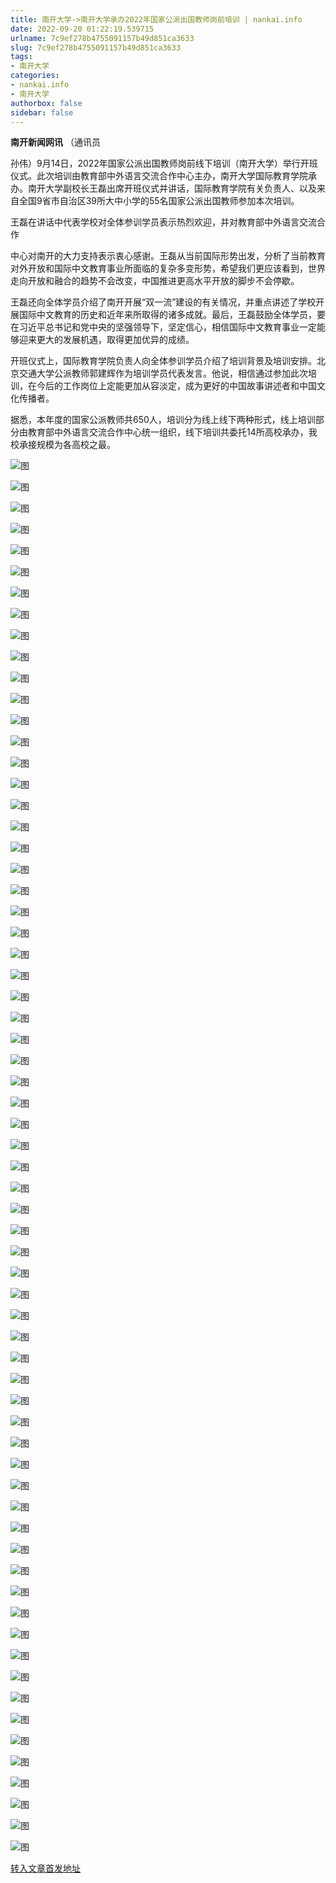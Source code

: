 ```yaml
---
title: 南开大学->南开大学承办2022年国家公派出国教师岗前培训 | nankai.info
date: 2022-09-20 01:22:19.539715
urlname: 7c9ef278b4755091157b49d851ca3633
slug: 7c9ef278b4755091157b49d851ca3633
tags: 
- 南开大学
categories:
- nankai.info
- 南开大学
authorbox: false
sidebar: false
---
```

**南开新闻网讯** （通讯员

孙伟）9月14日，2022年国家公派出国教师岗前线下培训（南开大学）举行开班仪式。此次培训由教育部中外语言交流合作中心主办，南开大学国际教育学院承办。南开大学副校长王磊出席开班仪式并讲话，国际教育学院有关负责人、以及来自全国9省市自治区39所大中小学的55名国家公派出国教师参加本次培训。

王磊在讲话中代表学校对全体参训学员表示热烈欢迎，并对教育部中外语言交流合作
<!--more-->
中心对南开的大力支持表示衷心感谢。王磊从当前国际形势出发，分析了当前教育对外开放和国际中文教育事业所面临的复杂多变形势，希望我们更应该看到，世界走向开放和融合的趋势不会改变，中国推进更高水平开放的脚步不会停歇。

王磊还向全体学员介绍了南开开展“双一流”建设的有关情况，并重点讲述了学校开展国际中文教育的历史和近年来所取得的诸多成就。最后，王磊鼓励全体学员，要在习近平总书记和党中央的坚强领导下，坚定信心，相信国际中文教育事业一定能够迎来更大的发展机遇，取得更加优异的成绩。

开班仪式上，国际教育学院负责人向全体参训学员介绍了培训背景及培训安排。北京交通大学公派教师郭建辉作为培训学员代表发言。他说，相信通过参加此次培训，在今后的工作岗位上定能更加从容淡定，成为更好的中国故事讲述者和中国文化传播者。

据悉，本年度的国家公派教师共650人，培训分为线上线下两种形式，线上培训部分由教育部中外语言交流合作中心统一组织，线下培训共委托14所高校承办，我校承接规模为各高校之最。

![图](http://news.nankai.edu.cn/ywsd/system/2022/09/15/g)

![图](http://news.nankai.edu.cn/ywsd/system/2022/09/15/p)

![图](http://news.nankai.edu.cn/ywsd/system/2022/09/15/j)

![图](http://news.nankai.edu.cn/ywsd/system/2022/09/15/)

![图](http://news.nankai.edu.cn/ywsd/system/2022/09/15/4)

![图](http://news.nankai.edu.cn/ywsd/system/2022/09/15/a)

![图](http://news.nankai.edu.cn/ywsd/system/2022/09/15/9)

![图](http://news.nankai.edu.cn/ywsd/system/2022/09/15/b)

![图](http://news.nankai.edu.cn/ywsd/system/2022/09/15/8)

![图](http://news.nankai.edu.cn/ywsd/system/2022/09/15/1)

![图](http://news.nankai.edu.cn/ywsd/system/2022/09/15/f)

![图](http://news.nankai.edu.cn/ywsd/system/2022/09/15/b)

![图](http://news.nankai.edu.cn/ywsd/system/2022/09/15/_)

![图](http://news.nankai.edu.cn/ywsd/system/2022/09/15/1)

![图](http://news.nankai.edu.cn/ywsd/system/2022/09/15/8)

![图](http://news.nankai.edu.cn/ywsd/system/2022/09/15/8)

![图](http://news.nankai.edu.cn/ywsd/system/2022/09/15/7)

![图](http://news.nankai.edu.cn/ywsd/system/2022/09/15/4)

![图](http://news.nankai.edu.cn/ywsd/system/2022/09/15/0)

![图](http://news.nankai.edu.cn/ywsd/system/2022/09/15/0)

![图](http://news.nankai.edu.cn/ywsd/system/2022/09/15/0)

![图](http://news.nankai.edu.cn/ywsd/system/2022/09/15/3)

![图](http://news.nankai.edu.cn/ywsd/system/2022/09/15/0)

![图](http://news.nankai.edu.cn/ywsd/system/2022/09/15/0)

![图](http://news.nankai.edu.cn/)

![图](http://news.nankai.edu.cn/ywsd/system/2022/09/15/8)

![图](http://news.nankai.edu.cn/ywsd/system/2022/09/15/7)

![图](http://news.nankai.edu.cn/ywsd/system/2022/09/15/4)

![图](http://news.nankai.edu.cn/)

![图](http://news.nankai.edu.cn/ywsd/system/2022/09/15/0)

![图](http://news.nankai.edu.cn/ywsd/system/2022/09/15/0)

![图](http://news.nankai.edu.cn/ywsd/system/2022/09/15/0)

![图](http://news.nankai.edu.cn/)

![图](http://news.nankai.edu.cn/ywsd/system/2022/09/15/3)

![图](http://news.nankai.edu.cn/ywsd/system/2022/09/15/0)

![图](http://news.nankai.edu.cn/ywsd/system/2022/09/15/0)

![图](http://news.nankai.edu.cn/)

![图](http://news.nankai.edu.cn/ywsd/system/2022/09/15/c)

![图](http://news.nankai.edu.cn/ywsd/system/2022/09/15/i)

![图](http://news.nankai.edu.cn/ywsd/system/2022/09/15/p)

![图](http://news.nankai.edu.cn/)

![图](http://news.nankai.edu.cn/ywsd/system/2022/09/15/n)

![图](http://news.nankai.edu.cn/ywsd/system/2022/09/15/c)

![图](http://news.nankai.edu.cn/ywsd/system/2022/09/15/)

![图](http://news.nankai.edu.cn/ywsd/system/2022/09/15/u)

![图](http://news.nankai.edu.cn/ywsd/system/2022/09/15/d)

![图](http://news.nankai.edu.cn/ywsd/system/2022/09/15/e)

![图](http://news.nankai.edu.cn/ywsd/system/2022/09/15/)

![图](http://news.nankai.edu.cn/ywsd/system/2022/09/15/i)

![图](http://news.nankai.edu.cn/ywsd/system/2022/09/15/a)

![图](http://news.nankai.edu.cn/ywsd/system/2022/09/15/k)

![图](http://news.nankai.edu.cn/ywsd/system/2022/09/15/n)

![图](http://news.nankai.edu.cn/ywsd/system/2022/09/15/a)

![图](http://news.nankai.edu.cn/ywsd/system/2022/09/15/n)

![图](http://news.nankai.edu.cn/ywsd/system/2022/09/15/)

![图](http://news.nankai.edu.cn/ywsd/system/2022/09/15/s)

![图](http://news.nankai.edu.cn/ywsd/system/2022/09/15/w)

![图](http://news.nankai.edu.cn/ywsd/system/2022/09/15/e)

![图](http://news.nankai.edu.cn/ywsd/system/2022/09/15/n)

![图](http://news.nankai.edu.cn/)

![图](http://news.nankai.edu.cn/)

![图](http://news.nankai.edu.cn/ywsd/system/2022/09/15/:)

![图](http://news.nankai.edu.cn/ywsd/system/2022/09/15/p)

![图](http://news.nankai.edu.cn/ywsd/system/2022/09/15/t)

![图](http://news.nankai.edu.cn/ywsd/system/2022/09/15/t)

![图](http://news.nankai.edu.cn/ywsd/system/2022/09/15/h)

[转入文章首发地址](http://news.nankai.edu.cn/ywsd/system/2022/09/15/030052803.shtml)